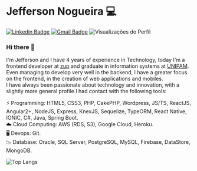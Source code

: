 

# Jefferson Nogueira 💻
[![Linkedin Badge](https://img.shields.io/badge/linkedin-%230077B5.svg?&style=for-the-badge&logo=linkedin&logoColor=white&link=https://www.linkedin.com/in/jeff-nogueira/)](https://www.linkedin.com/in/jeff-nogueira/)
[![Gmail Badge](https://img.shields.io/badge/gmail-%23D14836.svg?&style=for-the-badge&logo=gmail&logoColor=white&link=jefferson.nogueira.0180@gmail.com)](mailto:jefferson.nogueira.0180@gmail.com)
<img src="https://komarev.com/ghpvc/?username=jeffnogueira&color=919191" alt="Visualizações do Perfil" />


### Hi there 👋

I'm Jefferson and I have 4 years of experience in Technology, today I'm a frontend developer at [zup](https://www.zup.com.br/) and graduate in information systems at [UNIPAM](https://unipam.edu.br/). <br />
Even managing to develop very well in the backend, I have a greater focus on the frontend, in the creation of web applications and mobiles.<br />
I have always been passionate about technology and innovation, with a slightly more general profile I had contact with the following tools:

⚡ Programming: HTML5, CSS3, PHP, CakePHP, Wordpress, JS/TS, ReactJS, Angular2+, NodeJS, Express, KnexJS, Sequelize, TypeORM, React Native, IONIC, C#, Java, Spring Boot. <br />
☁️ Cloud Computing: AWS (RDS, S3), Google Cloud, Heroku. <br />
🖥️ Devops: Git. <br />
📉 Database: Oracle, SQL Server, PostgreSQL, MySQL, Firebase, DataStore, MongoDB. <br />

![Top Langs](https://github-readme-stats.vercel.app/api/top-langs/?username=jeffnogueira&langs_count=5&layout=compact)
